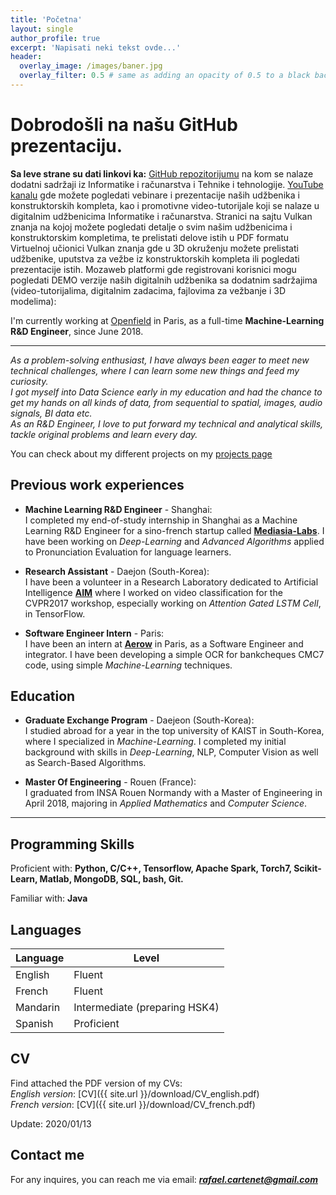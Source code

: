 ```yaml
---
title: 'Početna'
layout: single
author_profile: true
excerpt: 'Napisati neki tekst ovde...'
header:
  overlay_image: /images/baner.jpg
  overlay_filter: 0.5 # same as adding an opacity of 0.5 to a black background
---
```


# Dobrodošli na našu GitHub prezentaciju.

**Sa leve strane su dati linkovi ka:**
[GitHub repozitorijumu](https://github.com/vulkanznanje/fajlovi) na kom se nalaze dodatni sadržaji iz Informatike i računarstva i Tehnike i tehnologije.
[YouTube kanalu](https://www.youtube.com/channel/UCRrI0_nhGsf-DreGs3DX_6w) gde možete pogledati vebinare i prezentacije naših udžbenika i konstruktorskih kompleta, kao i promotivne video-tutorijale koji se nalaze u digitalnim udžbenicima Informatike i računarstva.
Stranici na sajtu Vulkan znanja na kojoj možete pogledati detalje o svim našim udžbenicima i konstruktorskim kompletima, te prelistati delove istih u PDF formatu
Virtuelnoj učionici Vulkan znanja gde u 3D okruženju možete prelistati udžbenike, uputstva za vežbe iz konstruktorskih kompleta ili pogledati prezentacije istih. 
Mozaweb platformi gde registrovani korisnici mogu pogledati DEMO verzije naših digitalnih udžbenika sa dodatnim sadržajima (video-tutorijalima, digitalnim zadacima, fajlovima za vežbanje i 3D modelima): 





I'm currently working at [Openfield](http://openfieldlive.com/?lang=en) in Paris, as a full-time **Machine-Learning R&D Engineer**, since June 2018.

---


*As a problem-solving enthusiast, I have always been eager to meet new technical challenges, where I can learn some new things and feed my curiosity.  
I got myself into Data Science early in my education and had the chance to get my hands on all kinds of data, from sequential to spatial, images, audio signals, BI data etc.  
As an R&D Engineer, I love to put forward my technical and analytical skills, tackle original problems and learn every day.*

You can check about my different projects on my [projects page](https://rafaelcartenet.github.io/projects/)

## Previous work experiences

- **Machine Learning R&D Engineer** - Shanghai:  
  I completed my end-of-study internship in Shanghai as a Machine Learning R&D Engineer for a sino-french startup called **[Mediasia-Labs](http://mediasia-labs.com)**. I have been working on *Deep-Learning* and *Advanced Algorithms* applied to Pronunciation Evaluation for language learners.

- **Research Assistant** - Daejon (South-Korea):  
  I have been a volunteer in a Research Laboratory dedicated to Artificial Intelligence **[AIM](http://slsp.kaist.ac.kr/xe/)** where I worked on video classification for the CVPR2017 workshop, especially working on *Attention Gated LSTM Cell*, in TensorFlow.

- **Software Engineer Intern** - Paris:  
  I have been an intern at **[Aerow](https://www.aerow.group/en/home/)** in Paris, as a Software Engineer and integrator. I have been developing a simple OCR for bankcheques CMC7 code, using simple *Machine-Learning* techniques.

## Education

- **Graduate Exchange Program** - Daejeon (South-Korea):  
  I studied abroad for a year in the top university of KAIST in South-Korea, where I specialized in *Machine-Learning*. I completed my initial background with skills in *Deep-Learning*, NLP, Computer Vision as well as Search-Based Algorithms.

- **Master Of Engineering** - Rouen (France):  
  I graduated from INSA Rouen Normandy with a Master of Engineering in April 2018, majoring in *Applied Mathematics* and *Computer Science*.

---

## Programming Skills

Proficient with: **Python, C/C++, Tensorflow, Apache Spark, Torch7, Scikit-Learn, Matlab, MongoDB, SQL, bash, Git.**

Familiar with: **Java**

## Languages

| Language | Level  |
|----------|--------|
| English  | Fluent |
| French   | Fluent |
| Mandarin | Intermediate (preparing HSK4) |
| Spanish  | Proficient |

## CV

Find attached the PDF version of my CVs:  
*English version*: [CV]({{ site.url }}/download/CV_english.pdf)  
*French version*: [CV]({{ site.url }}/download/CV_french.pdf)

Update: 2020/01/13

## Contact me

For any inquires, you can reach me via email: **_[rafael.cartenet@gmail.com](mailto:rafael.cartenet@gmail.com)_**
